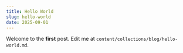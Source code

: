 ```yaml
---
title: Hello World
slug: hello-world
date: 2025-09-01
---
```


Welcome to the **first** post. Edit me at `content/collections/blog/hello-world.md`.
